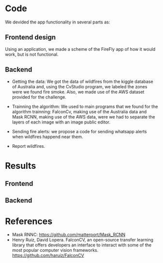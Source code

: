 # Code

We devided the app functionality in several parts as:

## Frontend design

Using an application, we made a scheme of the FireFly app of how it would work, but is not functional.


## Backend

- Getting the data: We got the data of wildfires from the kiggle database of Australia and, using the CvStudio program, we labeled the zones were we found fire smoke. Also, we made use of the AWS dataset provided for the challenge.

- Trainning the algorithm: We used to main programs that we found for the algorithm trainning: FalconCv, making use of the Australia data and Mask RCNN, making use of the AWS data, were we had to separate the layers of each image with an image public editor.

- Sending fire alerts: we propose a code for sending whatsapp alerts when wildfires happend near them.

- Report wildfires.

# Results

## Frontend

## Backend


# References
- Mask RNNC: https://github.com/matterport/Mask_RCNN
- Henry Ruiz, David Lopera. FalconCV, an open-source transfer learning library that offers developers an interface to interact with some of the most popular computer vision frameworks. https://github.com/haruiz/FalconCV
